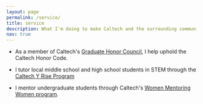 ```yaml
---
layout: page
permalink: /service/
title: service
description: What I'm doing to make Caltech and the surrounding community a better place
nav: true
---
```


- As a member of Caltech's [Graduate Honor Council](http://www.gradoffice.caltech.edu/current/hc), I help uphold the Caltech Honor Code.

- I tutor local middle school and high school students in STEM through the [Caltech Y Rise Program](https://caltechy.org/programs_services/tutoring/)

- I mentor undergraduate students through Caltech's [Women Mentoring Women program](http://diversity.caltech.edu/WMW).
